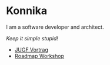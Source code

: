 # Konnika
I am a software developer and architect.

_Keep it simple stupid!_

- [JUGF Vortrag](https://konnika.github.io/konnika/Vortrag_JUGF.html)
- [Roadmap Workshop](https://konnika.github.io/konnika/gb-meeting/roadmap_workshop.html)

